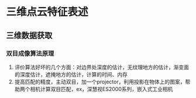 # 三维点云特征表述
## 三维数据获取
### 双目成像算法原理
1. 评价算法好坏的几个方面：对边界处深度的估计，无纹理地方的估计，渐变面的深度估计，遮掩地方的估计，计算的时间、内存
2. 提高匹配的精度，主动双目，加一个projector，利用投影在物体上的图案，帮助两个相机计算双目匹配，ex，深慧视ES2000系列，嵌入式工业相机

